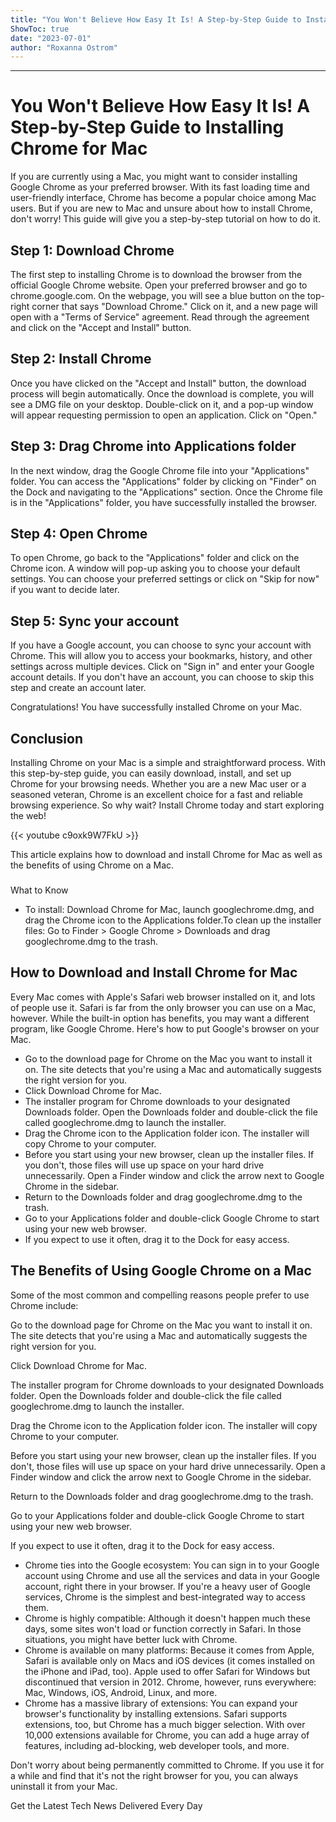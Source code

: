 ```yaml
---
title: "You Won't Believe How Easy It Is! A Step-by-Step Guide to Installing Chrome for Mac"
ShowToc: true 
date: "2023-07-01"
author: "Roxanna Ostrom"
---
```

*****
# You Won't Believe How Easy It Is! A Step-by-Step Guide to Installing Chrome for Mac

If you are currently using a Mac, you might want to consider installing Google Chrome as your preferred browser. With its fast loading time and user-friendly interface, Chrome has become a popular choice among Mac users. But if you are new to Mac and unsure about how to install Chrome, don't worry! This guide will give you a step-by-step tutorial on how to do it.

## Step 1: Download Chrome

The first step to installing Chrome is to download the browser from the official Google Chrome website. Open your preferred browser and go to chrome.google.com. On the webpage, you will see a blue button on the top-right corner that says "Download Chrome." Click on it, and a new page will open with a "Terms of Service" agreement. Read through the agreement and click on the "Accept and Install" button.

## Step 2: Install Chrome 

Once you have clicked on the "Accept and Install" button, the download process will begin automatically. Once the download is complete, you will see a DMG file on your desktop. Double-click on it, and a pop-up window will appear requesting permission to open an application. Click on "Open."

## Step 3: Drag Chrome into Applications folder 

In the next window, drag the Google Chrome file into your "Applications" folder. You can access the "Applications" folder by clicking on "Finder" on the Dock and navigating to the "Applications" section. Once the Chrome file is in the "Applications" folder, you have successfully installed the browser.

## Step 4: Open Chrome 

To open Chrome, go back to the "Applications" folder and click on the Chrome icon. A window will pop-up asking you to choose your default settings. You can choose your preferred settings or click on "Skip for now" if you want to decide later.

## Step 5: Sync your account 

If you have a Google account, you can choose to sync your account with Chrome. This will allow you to access your bookmarks, history, and other settings across multiple devices. Click on "Sign in" and enter your Google account details. If you don't have an account, you can choose to skip this step and create an account later.

Congratulations! You have successfully installed Chrome on your Mac.

## Conclusion 

Installing Chrome on your Mac is a simple and straightforward process. With this step-by-step guide, you can easily download, install, and set up Chrome for your browsing needs. Whether you are a new Mac user or a seasoned veteran, Chrome is an excellent choice for a fast and reliable browsing experience. So why wait? Install Chrome today and start exploring the web!

{{< youtube c9oxk9W7FkU >}} 




This article explains how to download and install Chrome for Mac as well as the benefits of using Chrome on a Mac.

 
### 
What to Know
 
- To install: Download Chrome for Mac, launch googlechrome.dmg, and drag the Chrome icon to the Applications folder.To clean up the installer files: Go to Finder > Google Chrome > Downloads and drag googlechrome.dmg to the trash.

 
##   How to Download and Install Chrome for Mac  
 

Every Mac comes with Apple's Safari web browser installed on it, and lots of people use it. Safari is far from the only browser you can use on a Mac, however. While the built-in option has benefits, you may want a different program, like Google Chrome. Here's how to put Google's browser on your Mac.

 
- Go to the download page for Chrome on the Mac you want to install it on. The site detects that you're using a Mac and automatically suggests the right version for you.
 - Click Download Chrome for Mac.
 - The installer program for Chrome downloads to your designated Downloads folder. Open the Downloads folder and double-click the file called googlechrome.dmg to launch the installer.
 - Drag the Chrome icon to the Application folder icon. The installer will copy Chrome to your computer.
 - Before you start using your new browser, clean up the installer files. If you don't, those files will use up space on your hard drive unnecessarily. Open a Finder window and click the arrow next to Google Chrome in the sidebar.
 - Return to the Downloads folder and drag googlechrome.dmg to the trash.
 - Go to your Applications folder and double-click Google Chrome to start using your new web browser.
 - If you expect to use it often, drag it to the Dock for easy access.

 
##   The Benefits of Using Google Chrome on a Mac  
 

Some of the most common and compelling reasons people prefer to use Chrome include:

 

Go to the download page for Chrome on the Mac you want to install it on. The site detects that you're using a Mac and automatically suggests the right version for you.

 

Click Download Chrome for Mac.

 

The installer program for Chrome downloads to your designated Downloads folder. Open the Downloads folder and double-click the file called googlechrome.dmg to launch the installer.

 

Drag the Chrome icon to the Application folder icon. The installer will copy Chrome to your computer.

 

Before you start using your new browser, clean up the installer files. If you don't, those files will use up space on your hard drive unnecessarily. Open a Finder window and click the arrow next to Google Chrome in the sidebar.

 

Return to the Downloads folder and drag googlechrome.dmg to the trash.

 

Go to your Applications folder and double-click Google Chrome to start using your new web browser.

 
If you expect to use it often, drag it to the Dock for easy access.
 
- Chrome ties into the Google ecosystem: You can sign in to your Google account using Chrome and use all the services and data in your Google account, right there in your browser. If you're a heavy user of Google services, Chrome is the simplest and best-integrated way to access them.
 - Chrome is highly compatible: Although it doesn't happen much these days, some sites won't load or function correctly in Safari. In those situations, you might have better luck with Chrome.
 - Chrome is available on many platforms: Because it comes from Apple, Safari is available only on Macs and iOS devices (it comes installed on the iPhone and iPad, too). Apple used to offer Safari for Windows but discontinued that version in 2012. Chrome, however, runs everywhere: Mac, Windows, iOS, Android, Linux, and more.
 - Chrome has a massive library of extensions: You can expand your browser's functionality by installing extensions. Safari supports extensions, too, but Chrome has a much bigger selection. With over 10,000 extensions available for Chrome, you can add a huge array of features, including ad-blocking, web developer tools, and more.

 

Don't worry about being permanently committed to Chrome. If you use it for a while and find that it's not the right browser for you, you can always uninstall it from your Mac.

 

Get the Latest Tech News Delivered Every Day





